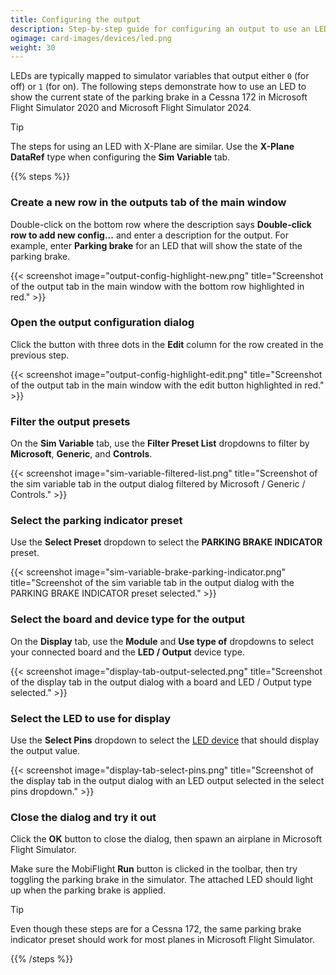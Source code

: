 ```yaml
---
title: Configuring the output
description: Step-by-step guide for configuring an output to use an LED in MobiFlight.
ogimage: card-images/devices/led.png
weight: 30
---
```


LEDs are typically mapped to simulator variables that output either `0` (for off) or `1` (for on). The following steps demonstrate how to use an LED to show the current state of the parking brake in a Cessna 172 in Microsoft Flight Simulator 2020 and Microsoft Flight Simulator 2024.

> [!TIP]
> The steps for using an LED with X-Plane are similar. Use the **X-Plane DataRef** type when configuring the **Sim Variable** tab.

{{% steps %}}

### Create a new row in the outputs tab of the main window

Double-click on the bottom row where the description says **Double-click row to add new config...** and enter a description for the output. For example, enter **Parking brake** for an LED that will show the state of the parking brake.

{{< screenshot image="output-config-highlight-new.png" title="Screenshot of the output tab in the main window with the bottom row highlighted in red." >}}

### Open the output configuration dialog

Click the button with three dots in the **Edit** column for the row created in the previous step.

{{< screenshot image="output-config-highlight-edit.png" title="Screenshot of the output tab in the main window with the edit button highlighted in red." >}}

### Filter the output presets

On the **Sim Variable** tab, use the **Filter Preset List** dropdowns to filter by **Microsoft**, **Generic**, and **Controls**.

{{< screenshot image="sim-variable-filtered-list.png" title="Screenshot of the sim variable tab in the output dialog filtered by Microsoft / Generic / Controls." >}}

### Select the parking indicator preset

Use the **Select Preset** dropdown to select the **PARKING BRAKE INDICATOR** preset.

{{< screenshot image="sim-variable-brake-parking-indicator.png" title="Screenshot of the sim variable tab in the output dialog with the PARKING BRAKE INDICATOR preset selected." >}}

### Select the board and device type for the output

On the **Display** tab, use the **Module** and **Use type of** dropdowns to select your connected board and the **LED / Output** device type.

{{< screenshot image="display-tab-output-selected.png" title="Screenshot of the display tab in the output dialog with a board and LED / Output type selected." >}}

### Select the LED to use for display

Use the **Select Pins** dropdown to select the [LED device](/devices/led/adding-device) that should display the output value.

{{< screenshot image="display-tab-select-pins.png" title="Screenshot of the display tab in the output dialog with an LED output selected in the select pins dropdown." >}}

### Close the dialog and try it out

Click the **OK** button to close the dialog, then spawn an airplane in Microsoft Flight Simulator.

Make sure the MobiFlight **Run** button is clicked in the toolbar, then try toggling the parking brake in the simulator. The attached LED should light up when the parking brake is applied.

> [!TIP]
> Even though these steps are for a Cessna 172, the same parking brake indicator preset should work for most planes in Microsoft Flight Simulator.

{{% /steps %}}
